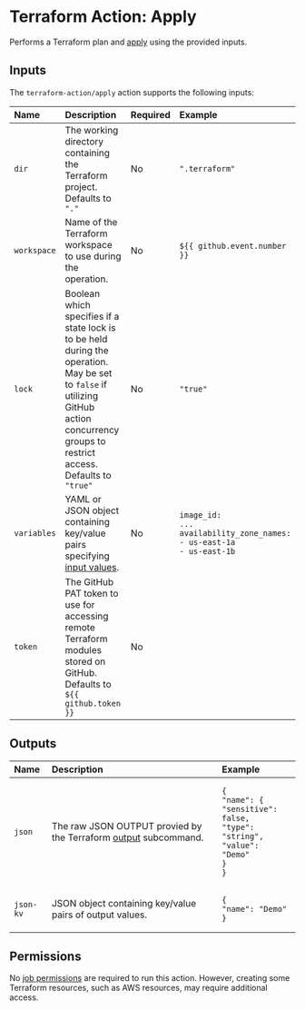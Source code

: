 # Terraform Action: Apply

Performs a Terraform plan and [apply](https://developer.hashicorp.com/terraform/cli/commands/apply) using the provided inputs.

## Inputs

The `terraform-action/apply` action supports the following inputs:

| Name             | Description | Required | Example |
|:-----------------|:------------|:---------|:--------|
| `dir`            | The working directory containing the Terraform project. Defaults to `"."` | No | `".terraform"` |
| `workspace`      | Name of the Terraform workspace to use during the operation. | No | `${{ github.event.number }}` |
| `lock`           | Boolean which specifies if a state lock is to be held during the operation. May be set to `false` if utilizing GitHub action concurrency groups to restrict access. Defaults to `"true"` | No | `"true"` |
| `variables`      | YAML or JSON object containing key/value pairs specifying [input values](https://developer.hashicorp.com/terraform/language/values/variables). | No | <pre><code class="language-yaml">image_id: ...&#10;availability_zone_names:&#10;  - us-east-1a&#10;  - us-east-1b</code></pre> |
| `token`          | The GitHub PAT token to use for accessing remote Terraform modules stored on GitHub. Defaults to `${{ github.token }}` | No | |

## Outputs

| Name      | Description | Example |
|:----------|:------------|:--------|
| `json`    | The raw JSON OUTPUT provied by the Terraform [output](https://developer.hashicorp.com/terraform/cli/commands/output) subcommand. | <pre><code class="language-json">{&#10;  "name": {&#10;    "sensitive": false,&#10;    "type": "string",&#10;    "value": "Demo"&#10;  }&#10;}</code></pre> |
| `json-kv` | JSON object containing key/value pairs of output values. | <pre><code class="language-json">{&#10;  "name": "Demo"&#10;}</code></pre> |

## Permissions

No [job permissions](https://docs.github.com/en/actions/using-jobs/assigning-permissions-to-jobs) are required to run this action. However, creating some Terraform resources, such as AWS resources, may require additional access.
